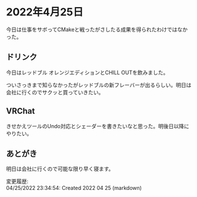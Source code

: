 # 2022年4月25日

今日は仕事をサボってCMakeと戦ったがさしたる成果を得られたわけではなかった。

## ドリンク

今日はレッドブル オレンジエディションとCHILL OUTを飲みました。

ついさっきまで知らなかったがレッドブルの新フレーバーが出るらしい。明日は会社に行くのでサクッと買っていきたい。

## VRChat

きせかえツールのUndo対応とシェーダーを書きたいなと思った。明後日以降にやりたい。

## あとがき

明日は会社に行くので可能な限り早く寝ます。

変更履歴:  
04/25/2022 23:34:54: Created 2022 04 25 (markdown)  
